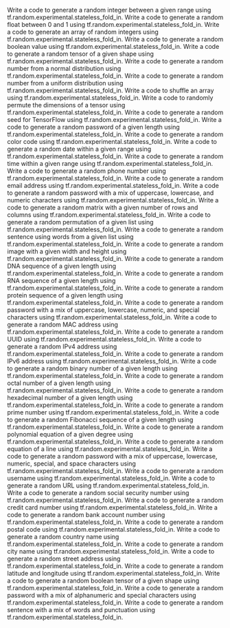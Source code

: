 Write a code to generate a random integer between a given range using tf.random.experimental.stateless_fold_in.
Write a code to generate a random float between 0 and 1 using tf.random.experimental.stateless_fold_in.
Write a code to generate an array of random integers using tf.random.experimental.stateless_fold_in.
Write a code to generate a random boolean value using tf.random.experimental.stateless_fold_in.
Write a code to generate a random tensor of a given shape using tf.random.experimental.stateless_fold_in.
Write a code to generate a random number from a normal distribution using tf.random.experimental.stateless_fold_in.
Write a code to generate a random number from a uniform distribution using tf.random.experimental.stateless_fold_in.
Write a code to shuffle an array using tf.random.experimental.stateless_fold_in.
Write a code to randomly permute the dimensions of a tensor using tf.random.experimental.stateless_fold_in.
Write a code to generate a random seed for TensorFlow using tf.random.experimental.stateless_fold_in.
Write a code to generate a random password of a given length using tf.random.experimental.stateless_fold_in.
Write a code to generate a random color code using tf.random.experimental.stateless_fold_in.
Write a code to generate a random date within a given range using tf.random.experimental.stateless_fold_in.
Write a code to generate a random time within a given range using tf.random.experimental.stateless_fold_in.
Write a code to generate a random phone number using tf.random.experimental.stateless_fold_in.
Write a code to generate a random email address using tf.random.experimental.stateless_fold_in.
Write a code to generate a random password with a mix of uppercase, lowercase, and numeric characters using tf.random.experimental.stateless_fold_in.
Write a code to generate a random matrix with a given number of rows and columns using tf.random.experimental.stateless_fold_in.
Write a code to generate a random permutation of a given list using tf.random.experimental.stateless_fold_in.
Write a code to generate a random sentence using words from a given list using tf.random.experimental.stateless_fold_in.
Write a code to generate a random image with a given width and height using tf.random.experimental.stateless_fold_in.
Write a code to generate a random DNA sequence of a given length using tf.random.experimental.stateless_fold_in.
Write a code to generate a random RNA sequence of a given length using tf.random.experimental.stateless_fold_in.
Write a code to generate a random protein sequence of a given length using tf.random.experimental.stateless_fold_in.
Write a code to generate a random password with a mix of uppercase, lowercase, numeric, and special characters using tf.random.experimental.stateless_fold_in.
Write a code to generate a random MAC address using tf.random.experimental.stateless_fold_in.
Write a code to generate a random UUID using tf.random.experimental.stateless_fold_in.
Write a code to generate a random IPv4 address using tf.random.experimental.stateless_fold_in.
Write a code to generate a random IPv6 address using tf.random.experimental.stateless_fold_in.
Write a code to generate a random binary number of a given length using tf.random.experimental.stateless_fold_in.
Write a code to generate a random octal number of a given length using tf.random.experimental.stateless_fold_in.
Write a code to generate a random hexadecimal number of a given length using tf.random.experimental.stateless_fold_in.
Write a code to generate a random prime number using tf.random.experimental.stateless_fold_in.
Write a code to generate a random Fibonacci sequence of a given length using tf.random.experimental.stateless_fold_in.
Write a code to generate a random polynomial equation of a given degree using tf.random.experimental.stateless_fold_in.
Write a code to generate a random equation of a line using tf.random.experimental.stateless_fold_in.
Write a code to generate a random password with a mix of uppercase, lowercase, numeric, special, and space characters using tf.random.experimental.stateless_fold_in.
Write a code to generate a random username using tf.random.experimental.stateless_fold_in.
Write a code to generate a random URL using tf.random.experimental.stateless_fold_in.
Write a code to generate a random social security number using tf.random.experimental.stateless_fold_in.
Write a code to generate a random credit card number using tf.random.experimental.stateless_fold_in.
Write a code to generate a random bank account number using tf.random.experimental.stateless_fold_in.
Write a code to generate a random postal code using tf.random.experimental.stateless_fold_in.
Write a code to generate a random country name using tf.random.experimental.stateless_fold_in.
Write a code to generate a random city name using tf.random.experimental.stateless_fold_in.
Write a code to generate a random street address using tf.random.experimental.stateless_fold_in.
Write a code to generate a random latitude and longitude using tf.random.experimental.stateless_fold_in.
Write a code to generate a random boolean tensor of a given shape using tf.random.experimental.stateless_fold_in.
Write a code to generate a random password with a mix of alphanumeric and special characters using tf.random.experimental.stateless_fold_in.
Write a code to generate a random sentence with a mix of words and punctuation using tf.random.experimental.stateless_fold_in.